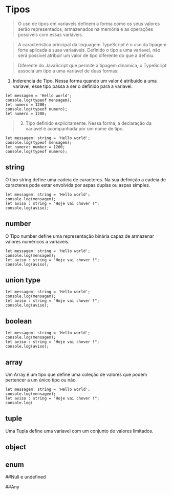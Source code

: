 # Tipos

> O uso de tipos em variaveis definem a forma como os seus valores serão representados, armazenados na memória e as operações possíveis com essas variáveis.
>

>A característica principal da linguagem TypeScript é o uso da tipagem forte aplicada a suas variaáveis. Definido o tipo a uma variavel, não será possível atribuir um valor de tipo diferente do que a definiu. 
>

>Diferente do JavaScript que permite a tipagem dinamica, o TypeScript associa um tipo a uma variável de duas formas: 
1) Inderencia de Tipo. Nessa forma quando um valor é atribuido a uma variavel, esse tipo passa a ser o definido para a variavel.
> 
```
let messagem = 'Hello world';
console.log(typeof mensagem);
let numero = 1200;
console.log(typeof numero);
let numero = 1200;

```


>2) Tipo definido explicitamente. Nessa forma, a declaração da variavel é acompanhada por um nome de tipo. 
>
```
let messagem: string = 'Hello world';
console.log(typeof mensagem);
let numero: number = 1200;
console.log(typeof numero);
```

## string 
>
O tipo string define uma cadeia de caracteres. Na sua definição a cadeia de caracteres pode estar envolvida por aspas duplas ou aspas simples.
>
```
let messagem: string = 'Hello world';
console.log(mensagem);
let aviso : string = "Hoje vai chover !"; 
console.log(aviso);
```

## number
>
O Tipo number define uma representação binária capaz de armazenar valores numéricos a variaveis. 
>
```
let messagem: string = 'Hello world';
console.log(mensagem);
let aviso : string = "Hoje vai chover !"; 
console.log(aviso);
```

## union type
>

>
```
let messagem: string = 'Hello world';
console.log(mensagem);
let aviso : string = "Hoje vai chover !"; 
console.log(aviso);
```

## boolean
>

>
```
let messagem: string = 'Hello world';
console.log(mensagem);
let aviso : string = "Hoje vai chover !"; 
console.log(aviso);
```
## array
>
Um Array é um tipo que define uma coleção de valores que podem pertencer a um único tipo ou não. 
>
```
let messagem: string = 'Hello world';
console.log(mensagem);
let aviso : string = "Hoje vai chover !"; 
console.log(
```  

## tuple
>
Uma Tupla define uma variavel com um conjunto de valores limitados.  
>

## object
>

>

## enum
>

>

##Null e undefined
>

>

##Any
>

>







